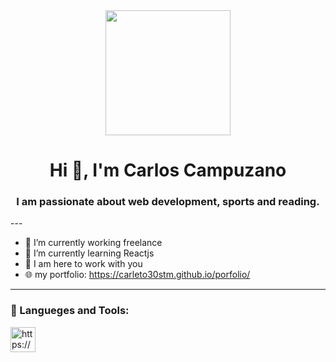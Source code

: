 <div id="header" align="center">
    <img src="https://media.giphy.com/media/xT9IgzoKnwFNmISR8I/giphy.gif" alt="" width="200px">
    <h1 align="center"> Hi 👋, I'm Carlos Campuzano</h1>
    <h3 align="center">I am passionate about web development, sports and reading.</h3>
</div>
---

- 🔭 I’m currently working freelance
- 🌱 I’m currently learning Reactjs
- 👯 I am here to work with you
- 🌐 my portfolio: https://carleto30stm.github.io/porfolio/
---
<div align="left">
    <h3>🔨 Langueges and Tools:</h3>
    <div>
        <img src="" alt="https://github.com/devicons/devicon/blob/master/icons/html5/html5-plain.svg" width="40" height="40">
    </div>

</div>

